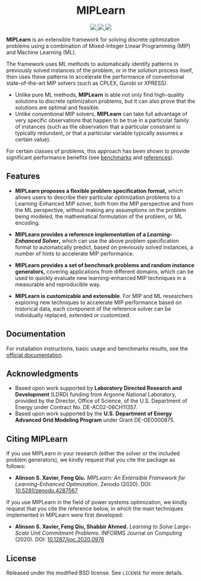 <h1 align="center">MIPLearn</h1>
<p align="center">
  <a href="https://github.com/ANL-CEEESA/MIPLearn/actions">
    <img src="https://github.com/ANL-CEEESA/MIPLearn/workflows/Test/badge.svg">
  </a>
  <a href="https://doi.org/10.5281/zenodo.4287567">
    <img src="https://zenodo.org/badge/DOI/10.5281/zenodo.4287567.svg">
  </a>
  <a href="https://github.com/ANL-CEEESA/MIPLearn/releases/">
    <img src="https://img.shields.io/github/v/release/ANL-CEEESA/MIPLearn?include_prereleases&label=pre-release">
  </a>
</p>

**MIPLearn** is an extensible framework for solving discrete optimization problems using a combination of Mixed-Integer Linear Programming (MIP) and Machine Learning (ML).

The framework uses ML methods to automatically identify patterns in previously solved instances of the problem, or in the solution process itself, then uses these patterns to accelerate the performance of conventional state-of-the-art MIP solvers (such as CPLEX, Gurobi or XPRESS).

* Unlike pure ML methods, **MIPLearn** is able not only find high-quality solutions to discrete optimization problems, but it can also prove that the solutions are optimal and feasible.
* Unlike conventional MIP solvers, **MIPLearn** can take full advantage of very specific observations that happen to be true in a particular family of instances (such as the observation that a particular constraint is typically redundant, or that a particular variable typically assumes a certain value). 

For certain classes of problems, this approach has been shown to provide significant performance benefits (see [benchmarks](https://anl-ceeesa.github.io/MIPLearn/0.1/problems/) and [references](https://anl-ceeesa.github.io/MIPLearn/0.1/about/)).

Features
--------
* **MIPLearn proposes a flexible problem specification format,** which allows users to describe their particular optimization problems to a Learning-Enhanced MIP solver, both from the MIP perspective and from the ML perspective, without making any assumptions on the problem being modeled, the mathematical formulation of the problem, or ML encoding.

* **MIPLearn provides a reference implementation of a *Learning-Enhanced Solver*,** which can use the above problem specification format to automatically predict, based on previously solved instances, a number of hints to accelerate MIP performance. 

* **MIPLearn provides a set of benchmark problems and random instance generators,** covering applications from different domains, which can be used to quickly evaluate new learning-enhanced MIP techniques in a measurable and reproducible way.

* **MIPLearn is customizable and extensible**. For MIP and ML researchers exploring new techniques to accelerate MIP performance based on historical data, each component of the reference solver can be individually replaced, extended or customized.

Documentation
-------------

For installation instructions, basic usage and benchmarks results, see the [official documentation](https://anl-ceeesa.github.io/MIPLearn/).

Acknowledgments
---------------
* Based upon work supported by **Laboratory Directed Research and Development** (LDRD) funding from Argonne National Laboratory, provided by the Director, Office of Science, of the U.S. Department of Energy under Contract No. DE-AC02-06CH11357.
* Based upon work supported by the **U.S. Department of Energy Advanced Grid Modeling Program** under Grant DE-OE0000875.

Citing MIPLearn
---------------

If you use MIPLearn in your research (either the solver or the included problem generators), we kindly request that you cite the package as follows:

* **Alinson S. Xavier, Feng Qiu.** *MIPLearn: An Extensible Framework for Learning-Enhanced Optimization*. Zenodo (2020). DOI: [10.5281/zenodo.4287567](https://doi.org/10.5281/zenodo.4287567)

If you use MIPLearn in the field of power systems optimization, we kindly request that you cite the reference below, in which the main techniques implemented in MIPLearn were first developed:

* **Alinson S. Xavier, Feng Qiu, Shabbir Ahmed.** *Learning to Solve Large-Scale Unit Commitment Problems.* INFORMS Journal on Computing (2020). DOI: [10.1287/ijoc.2020.0976](https://doi.org/10.1287/ijoc.2020.0976)

License
-------

Released under the modified BSD license. See `LICENSE` for more details.

